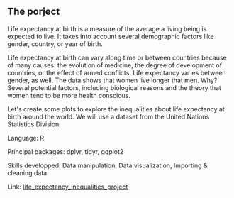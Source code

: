 ## The porject

Life expectancy at birth is a measure of the average a living being is expected to live. It takes into account several demographic factors like gender, country, or year of birth.

Life expectancy at birth can vary along time or between countries because of many causes: the evolution of medicine, the degree of development of countries, or the effect of armed conflicts. Life expectancy varies between gender, as well. The data shows that women live longer that men. Why? Several potential factors, including biological reasons and the theory that women tend to be more health conscious.

Let's create some plots to explore the inequalities about life expectancy at birth around the world. We will use a dataset from the United Nations Statistics Division.

Language: R

Principal packages: dplyr, tidyr, ggplot2

Skills developped: Data manipulation, Data visualization, Importing & cleaning data 

Link: [life_expectancy_inequalities_project](https://github.com/petoulemonde/petoulemonde.github.io/tree/main/docs/life_expectancy_inequalities_project)